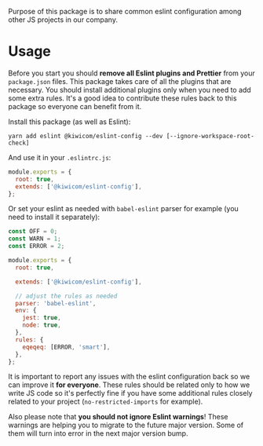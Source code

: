 Purpose of this package is to share common eslint configuration among other JS projects in our company.

# Usage

Before you start you should **remove all Eslint plugins and Prettier** from your `package.json` files. This package takes care of all the plugins that are necessary. You should install additional plugins only when you need to add some extra rules. It's a good idea to contribute these rules back to this package so everyone can benefit from it.

Install this package (as well as Eslint):

```
yarn add eslint @kiwicom/eslint-config --dev [--ignore-workspace-root-check]
```

And use it in your `.eslintrc.js`:

```js
module.exports = {
  root: true,
  extends: ['@kiwicom/eslint-config'],
};
```

Or set your eslint as needed with `babel-eslint` parser for example (you need to install it separately):

```js
const OFF = 0;
const WARN = 1;
const ERROR = 2;

module.exports = {
  root: true,

  extends: ['@kiwicom/eslint-config'],

  // adjust the rules as needed
  parser: 'babel-eslint',
  env: {
    jest: true,
    node: true,
  },
  rules: {
    eqeqeq: [ERROR, 'smart'],
  },
};
```

It is important to report any issues with the eslint configuration back so we can improve it **for everyone**. These rules should be related only to how we write JS code so it's perfectly fine if you have some additional rules closely related to your project (`no-restricted-imports` for example).

Also please note that **you should not ignore Eslint warnings**! These warnings are helping you to migrate to the future major version. Some of them will turn into error in the next major version bump.
